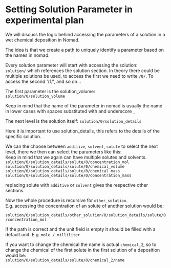# Setting Solution Parameter in experimental plan
We will discuss the logic behind accessing the parameters of a solution in a wet chemical deposition in Nomad.

The idea is that we create a path to uniquely identify a parameter based on the names in nomad.

Every solution parameter will start with accessing the solution:  
`solution/` which references the solution section. In theory there could be multiple solutions be used, to access the first we need to write `/0/`. To access the second '/1/', and so on...

The first parameter is the solution_volume:  
`solution/0/solution_volume`

Keep in mind that the name of the parameter in nomad is usually  the name in lower cases with spaces substituted with and underscore `_`

The next level is the solution itself:
`solution/0/solution_details`

Here it is important to use solution_details, this refers to the details  of the specific  solution.

We can the choose between `additive`, `solvent`, `solute` to select the next level, there we then can select the parameters like this:  
Keep in mind that we again can have multiple solutes and solvents.  
`solution/0/solution_details/solute/0/concentration_mol`  
`solution/0/solution_details/solute/0/chemical_volume`   
`solution/0/solution_details/solute/0/chemical_mass`   
`solution/0/solution_details/solute/0/concentration_mass`  

replacing solute with `additive` or `solvent` gives the respective other sections.  

Now the whole procedure is recursive for `other_solution`.  
E.g. accessing the concentration of an solute of another solution would be:

`solution/0/solution_details/other_solution/0/solution_details/solute/0/concentration_mol`

If the path is correct and the unit field is empty it should be filled with a default unit. E.g. `mole / milliliter`


If you want to change the chemical the name is actual `chemical_2`, so to change the chemical of the first solute in the first solution of a deposition would be:  
`solution/0/solution_details/solute/0/chemical_2/name`  
